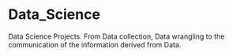 # Data_Science
Data Science Projects.
From Data collection, Data wrangling to the communication of the information derived from Data.

